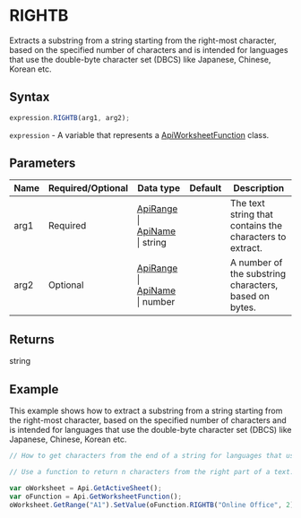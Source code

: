 # RIGHTB

Extracts a substring from a string starting from the right-most character, based on the specified number of characters and is intended for languages that use the double-byte character set (DBCS) like Japanese, Chinese, Korean etc.

## Syntax

```javascript
expression.RIGHTB(arg1, arg2);
```

`expression` - A variable that represents a [ApiWorksheetFunction](../ApiWorksheetFunction.md) class.

## Parameters

| **Name** | **Required/Optional** | **Data type** | **Default** | **Description** |
| ------------- | ------------- | ------------- | ------------- | ------------- |
| arg1 | Required | [ApiRange](../../ApiRange/ApiRange.md) \| [ApiName](../../ApiName/ApiName.md) \| string |  | The text string that contains the characters to extract. |
| arg2 | Optional | [ApiRange](../../ApiRange/ApiRange.md) \| [ApiName](../../ApiName/ApiName.md) \| number |  | A number of the substring characters, based on bytes. |

## Returns

string

## Example

This example shows how to extract a substring from a string starting from the right-most character, based on the specified number of characters and is intended for languages that use the double-byte character set (DBCS) like Japanese, Chinese, Korean etc.

```javascript editor-xlsx
// How to get characters from the end of a string for languages that use the double-byte character set.

// Use a function to return n characters from the right part of a text.

var oWorksheet = Api.GetActiveSheet();
var oFunction = Api.GetWorksheetFunction();
oWorksheet.GetRange("A1").SetValue(oFunction.RIGHTB("Online Office", 2));
```
